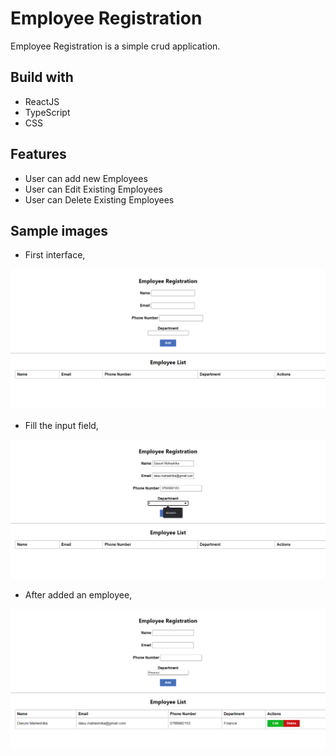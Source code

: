 # Employee Registration 

Employee Registration is a simple crud application.

## Build with

- ReactJS
- TypeScript
- CSS

## Features

- User can add new Employees
- User can Edit Existing Employees
- User can Delete Existing Employees

## Sample images

* First interface,
<div align="center">
  <img src="./src/components/img/interface.png" alt="interface" width="800" style="margin-right: 20px"/>
</div>

* Fill the input field,
<div align="center">
  <img src="./src/components/img/interface-2.png" alt="interface" width="800" style="margin-right: 20px"/>
</div>

* After added an employee,
<div align="center">
  <img src="./src/components/img/interface-3.png" alt="interface" width="800" style="margin-right: 20px"/>
</div>
